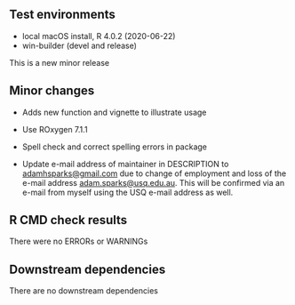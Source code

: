 ## Test environments
* local macOS install, R 4.0.2 (2020-06-22)
* win-builder (devel and release)

This is a new minor release

## Minor changes
* Adds new function and vignette to illustrate usage

* Use ROxygen 7.1.1

* Spell check and correct spelling errors in package

* Update e-mail address of maintainer in DESCRIPTION to <adamhsparks@gmail.com> due to change of employment and loss of the e-mail address <adam.sparks@usq.edu.au>. This will be confirmed via an e-mail from myself using the USQ e-mail address as well.

## R CMD check results
There were no ERRORs or WARNINGs

## Downstream dependencies
There are no downstream dependencies
